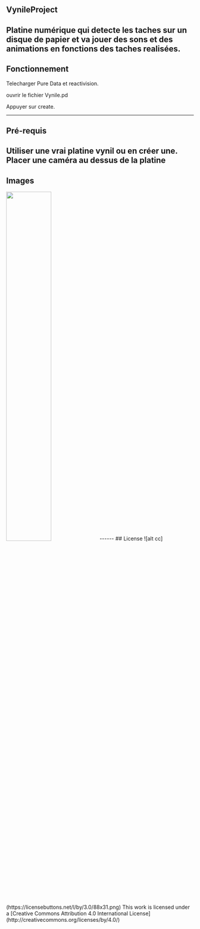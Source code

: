 ## VynileProject
Platine numérique qui detecte les taches sur un disque de papier et va jouer des sons et des animations en fonctions des taches realisées.
-------
## Fonctionnement
Telecharger Pure Data et reactivision.

ouvrir le fichier Vynile.pd

Appuyer sur create.

------
## Pré-requis
Utiliser une vrai platine vynil ou en créer une.
Placer une caméra au dessus de la platine
------
## Images
<img src="http://diane-delallee.fr/assets/images/ProjetVynil.png" width="49%">
------
## License
![alt cc](https://licensebuttons.net/l/by/3.0/88x31.png)
This work is licensed under a [Creative Commons Attribution 4.0 International License] (http://creativecommons.org/licenses/by/4.0/)

